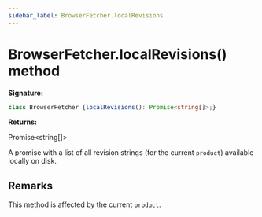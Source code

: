 ```yaml
---
sidebar_label: BrowserFetcher.localRevisions
---
```

# BrowserFetcher.localRevisions() method

**Signature:**

```typescript
class BrowserFetcher {localRevisions(): Promise<string[]>;}
```
**Returns:**

Promise&lt;string\[\]&gt;

A promise with a list of all revision strings (for the current `product`) available locally on disk.

## Remarks

This method is affected by the current `product`.

